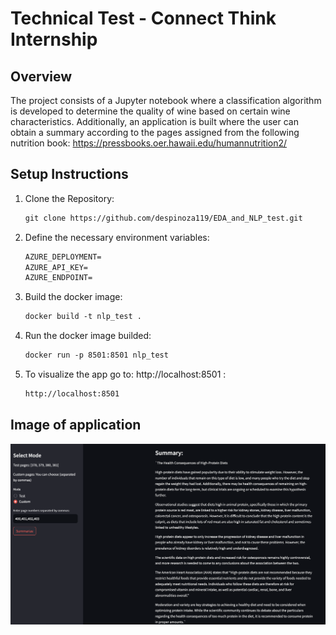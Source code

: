 # Technical Test - Connect Think Internship

## Overview
The project consists of a Jupyter notebook where a classification algorithm is developed to determine the quality of wine based on certain wine characteristics. Additionally, an application is built where the user can obtain a summary according to the pages assigned from the following nutrition book: https://pressbooks.oer.hawaii.edu/humannutrition2/ 

## Setup Instructions
1. Clone the Repository:
    ```html
    git clone https://github.com/despinoza119/EDA_and_NLP_test.git
    ```

2. Define the necessary environment variables:
    ```html
    AZURE_DEPLOYMENT=
    AZURE_API_KEY=
    AZURE_ENDPOINT=
    ```

3. Build the docker image:
    ```html
    docker build -t nlp_test .
    ```

4. Run the docker image builded:
    ```html
    docker run -p 8501:8501 nlp_test
    ```

5. To visualize the app go to: http://localhost:8501 :
    ```html
    http://localhost:8501
    ```

## Image of application
![Sample Image](app.png)
